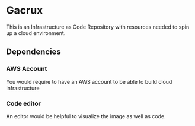 # Gacrux

This is an Infrastructure as Code Repository with resources needed to spin up a cloud environment.

## Dependencies

### AWS Account

You would require to have an AWS account to be able to build cloud infrastructure

### Code editor

An editor would be helpful to visualize the image as well as code.
